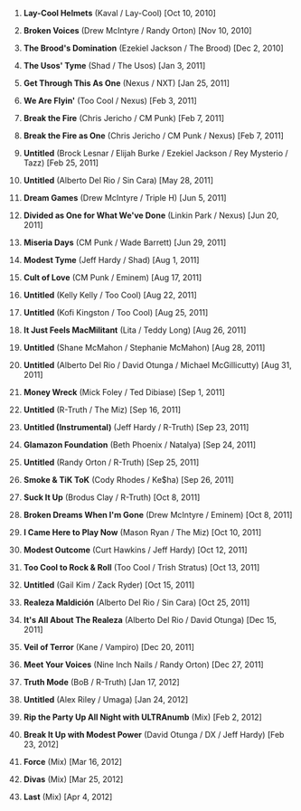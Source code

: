 01. **Lay-Cool Helmets** 
(Kaval / Lay-Cool) [Oct 10, 2010] 

02. **Broken Voices** 
(Drew McIntyre / Randy Orton) [Nov 10, 2010] 

03. **The Brood's Domination** 
(Ezekiel Jackson / The Brood) [Dec 2, 2010]

04. **The Usos' Tyme** 
(Shad / The Usos) [Jan 3, 2011]

05. **Get Through This As One** 
(Nexus / NXT) [Jan 25, 2011]

06. **We Are Flyin'** 
(Too Cool / Nexus) [Feb 3, 2011]

07. **Break the Fire** 
(Chris Jericho / CM Punk) [Feb 7, 2011]

08. **Break the Fire as One** 
(Chris Jericho / CM Punk / Nexus) [Feb 7, 2011]

09. **Untitled** 
(Brock Lesnar / Elijah Burke / Ezekiel Jackson / Rey Mysterio / Tazz) [Feb 25, 2011]

10. **Untitled** 
(Alberto Del Rio / Sin Cara) [May 28, 2011]

11. **Dream Games** 
(Drew McIntyre / Triple H) [Jun 5, 2011]

12. **Divided as One for What We've Done** 
(Linkin Park / Nexus) [Jun 20, 2011]

13. **Miseria Days** 
(CM Punk / Wade Barrett) [Jun 29, 2011]

14. **Modest Tyme** 
(Jeff Hardy / Shad) [Aug 1, 2011]

15. **Cult of Love** 
(CM Punk / Eminem) [Aug 17, 2011]

16. **Untitled** 
(Kelly Kelly / Too Cool) [Aug 22, 2011]

17. **Untitled** 
(Kofi Kingston / Too Cool) [Aug 25, 2011]

18. **It Just Feels MacMilitant** 
(Lita / Teddy Long) [Aug 26, 2011]

19. **Untitled** 
(Shane McMahon / Stephanie McMahon) [Aug 28, 2011]

20. **Untitled** 
(Alberto Del Rio / David Otunga / Michael McGillicutty) [Aug 31, 2011]

21. **Money Wreck** 
(Mick Foley / Ted Dibiase) [Sep 1, 2011] 

22. **Untitled** 
(R-Truth / The Miz) [Sep 16, 2011]

23. **Untitled (Instrumental)** 
(Jeff Hardy / R-Truth) [Sep 23, 2011]

24. **Glamazon Foundation** 
(Beth Phoenix / Natalya) [Sep 24, 2011]

25. **Untitled** 
(Randy Orton / R-Truth) [Sep 25, 2011]

26. **Smoke & TiK ToK** 
(Cody Rhodes / Ke$ha) [Sep 26, 2011]

27. **Suck It Up** 
(Brodus Clay / R-Truth) [Oct 8, 2011]

28. **Broken Dreams When I'm Gone** 
(Drew McIntyre / Eminem) [Oct 8, 2011]

29. **I Came Here to Play Now** 
(Mason Ryan / The Miz) [Oct 10, 2011]

30. **Modest Outcome** 
(Curt Hawkins / Jeff Hardy) [Oct 12, 2011]

31. **Too Cool to Rock & Roll** 
(Too Cool / Trish Stratus) [Oct 13, 2011]

32. **Untitled** 
(Gail Kim / Zack Ryder) [Oct 15, 2011]

33. **Realeza Maldición** 
(Alberto Del Rio / Sin Cara) [Oct 25, 2011]

34. **It's All About The Realeza** 
(Alberto Del Rio / David Otunga) [Dec 15, 2011]

35. **Veil of Terror** 
(Kane / Vampiro) [Dec 20, 2011]

36. **Meet Your Voices** 
(Nine Inch Nails / Randy Orton) [Dec 27, 2011]

37. **Truth Mode** 
(BoB / R-Truth) [Jan 17, 2012]

38. **Untitled** 
(Alex Riley / Umaga) [Jan 24, 2012]

39. **Rip the Party Up All Night with ULTRAnumb** 
(Mix) [Feb 2, 2012]

40. **Break It Up with Modest Power** 
(David Otunga / DX / Jeff Hardy) [Feb 23, 2012]

41. **Force** 
(Mix) [Mar 16, 2012]

42. **Divas** 
(Mix) [Mar 25, 2012]

43. **Last** 
(Mix) [Apr 4, 2012]
